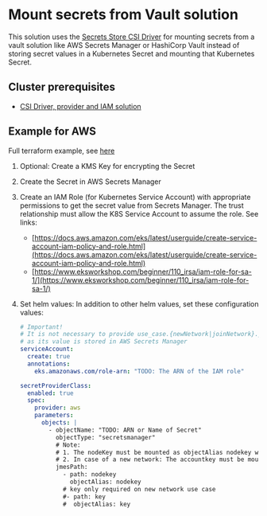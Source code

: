 # Mount secrets from Vault solution

This solution uses the [Secrets Store CSI Driver](https://secrets-store-csi-driver.sigs.k8s.io/concepts.html) for mounting secrets from a vault solution like AWS Secrets Manager or HashiCorp Vault instead of storing secret values in a Kubernetes Secret and mounting that Kubernetes Secret.

## Cluster prerequisites

- [CSI Driver, provider and IAM solution](./../../../../docs/secrets_store_csi_driver_provider/README.md)

## Example for AWS

Full terraform example, see [here](aws.tf)

1. Optional: Create a KMS Key for encrypting the Secret
2. Create the Secret in AWS Secrets Manager
3. Create an IAM Role (for Kubernetes Service Account) with appropriate permissions to get the secret value from Secrets Manager. The trust relationship must allow the K8S Service Account to assume the role. See links:

    - [https://docs.aws.amazon.com/eks/latest/userguide/create-service-account-iam-policy-and-role.html](https://docs.aws.amazon.com/eks/latest/userguide/create-service-account-iam-policy-and-role.html)
    - [https://www.eksworkshop.com/beginner/110_irsa/iam-role-for-sa-1/](https://www.eksworkshop.com/beginner/110_irsa/iam-role-for-sa-1/)

4. Set helm values: In addition to other helm values, set these configuration values:

    ```yaml
    # Important!
    # It is not necessary to provide use_case.{newNetwork|joinNetwork}.plugin_data_secrets anymore
    # as its value is stored in AWS Secrets Manager
    serviceAccount:
      create: true
      annotations:
        eks.amazonaws.com/role-arn: "TODO: The ARN of the IAM role"

    secretProviderClass:
      enabled: true
      spec:
        provider: aws
        parameters:
          objects: |
            - objectName: "TODO: ARN or Name of Secret"
              objectType: "secretsmanager"
              # Note:
              # 1. The nodeKey must be mounted as objectAlias nodekey with path nodekey.
              # 2. In case of a new network: The accountkey must be mounted as objectAlias key with path key.
              jmesPath: 
                - path: nodekey
                  objectAlias: nodekey
                # key only required on new network use case
                #- path: key
                #  objectAlias: key

    ```
